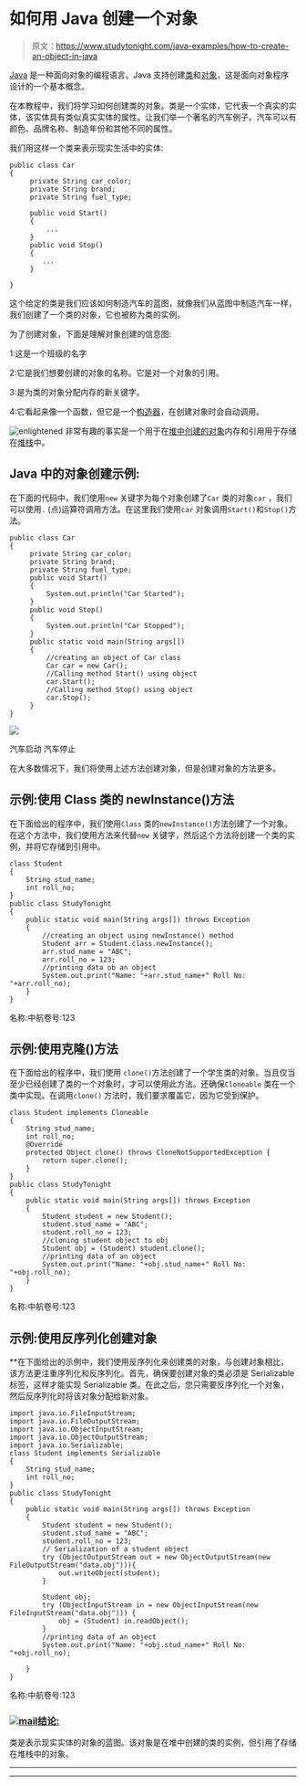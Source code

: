 # 如何用 Java 创建一个对象

> 原文：<https://www.studytonight.com/java-examples/how-to-create-an-object-in-java>

[Java](https://www.studytonight.com/java/) 是一种面向对象的编程语言。Java 支持创建[类](https://www.studytonight.com/java/object-and-classes.php)和[对象](https://www.studytonight.com/java/object-and-classes.php)，这是面向对象程序设计的一个基本概念。

在本教程中，我们将学习如何创建类的对象。类是一个实体，它代表一个真实的实体，该实体具有类似真实实体的属性。让我们举一个著名的汽车例子。汽车可以有颜色、品牌名称、制造年份和其他不同的属性。

我们用这样一个类来表示现实生活中的实体:

```
public class Car 
{
	 private String car_color;
	 private String brand;
	 private String fuel_type;

	 public void Start()
	 {
		 ...
	 }	 
	 public void Stop()
	 {
		...
	 }	

}
```

这个给定的类是我们应该如何制造汽车的蓝图，就像我们从蓝图中制造汽车一样，我们创建了一个类的对象，它也被称为类的实例。

为了创建对象，下面是理解对象创建的信息图:

1:这是一个班级的名字

2:它是我们想要创建的对象的名称。它是对一个对象的引用。

3:是为类的对象分配内存的新关键字。

4:它看起来像一个函数，但它是一个[构造器](https://www.studytonight.com/java/constructor-in-java.php)，在创建对象时会自动调用。

![enlightened](../Images/bcefbc0bebd753ed2a05f55c0b74d9f0.png "enlightened") 非常有趣的事实是一个用于在[堆中创建的对象](https://www.studytonight.com/advanced-data-structures/heap)内存和引用用于存储在[堆栈](https://www.studytonight.com/data-structures/stack-data-structure)中。

## Java 中的对象创建示例:

在下面的代码中，我们使用`new` 关键字为每个对象创建了`Car` 类的对象`car` ，我们可以使用`.` (点)运算符调用方法。在这里我们使用`car` 对象调用`Start()`和`Stop()`方法。

```
public class Car 
{
	 private String car_color;
	 private String brand;
	 private String fuel_type;	 
	 public void Start()
	 {
		 System.out.println("Car Started");
	 }	 
	 public void Stop()
	 {
		 System.out.println("Car Stopped");
	 }		 
	 public static void main(String args[])
	 {
		 //creating an object of Car class
		 Car car = new Car();		
		 //Calling method Start() using object
		 car.Start();		 
		 //Calling method Stop() using object
		 car.Stop();
	 }	 
}
```

![](../Images/ef535d0ffac80f057a55468dd5c4caaa.png)

汽车启动
汽车停止

在大多数情况下，我们将使用上述方法创建对象，但是创建对象的方法更多。

## **示例:使用 Class 类的 newInstance()方法**

在下面给出的程序中，我们使用`Class` 类的`newInstance()`方法创建了一个对象。在这个方法中，我们使用方法来代替`new` 关键字，然后这个方法将创建一个类的实例，并将它存储到引用中。

```
class Student
{
	String stud_name;
	int roll_no;
}
public class StudyTonight  
{  
	public static void main(String args[]) throws Exception
	{  
		//creating an object using newInstance() method
		Student arr = Student.class.newInstance();
		arr.stud_name = "ABC";
		arr.roll_no = 123;		
		//printing data ob an object
		System.out.print("Name: "+arr.stud_name+" Roll No: "+arr.roll_no);		 
	}  
} 
```

名称:中航卷号:123

## 示例:**使用克隆()方法**

在下面给出的程序中，我们使用 `clone()`方法创建了一个学生类的对象。当且仅当至少已经创建了类的一个对象时，才可以使用此方法。还确保`Cloneable` 类在一个类中实现。在调用`clone()` 方法时，我们要求覆盖它，因为它受到保护。

```
class Student implements Cloneable
{
	String stud_name;
	int roll_no;
	@Override
	protected Object clone() throws CloneNotSupportedException {
		return super.clone();
	}
}
public class StudyTonight  
{  
	public static void main(String args[]) throws Exception
	{  
		Student student = new Student();
		student.stud_name = "ABC";
		student.roll_no = 123;		
		//cloning student object to obj
		Student obj = (Student) student.clone();		
		//printing data of an object
		System.out.print("Name: "+obj.stud_name+" Roll No: "+obj.roll_no);		 
	}  
} 
```

名称:中航卷号:123

## 示例:使用反序列化创建对象

 **在下面给出的示例中，我们使用反序列化来创建类的对象，与创建对象相比，该方法更注重序列化和反序列化。首先，确保要创建对象的类必须是 Serializable 标签，这样才能实现 Serializable 类。在此之后，您只需要反序列化一个对象，然后反序列化时将该对象分配给新对象。

```
import java.io.FileInputStream;
import java.io.FileOutputStream;
import java.io.ObjectInputStream;
import java.io.ObjectOutputStream;
import java.io.Serializable;
class Student implements Serializable
{
	String stud_name;
	int roll_no;
}
public class StudyTonight  
{  
	public static void main(String args[]) throws Exception
	{  
		Student student = new Student();
		student.stud_name = "ABC";
		student.roll_no = 123;			
		// Serialization of a student object
        try (ObjectOutputStream out = new ObjectOutputStream(new FileOutputStream("data.obj"))){
            out.writeObject(student);
        }

        Student obj;
        try (ObjectInputStream in = new ObjectInputStream(new FileInputStream("data.obj"))) {
            obj = (Student) in.readObject();
        }		
		//printing data of an object
		System.out.print("Name: "+obj.stud_name+" Roll No: "+obj.roll_no);		

	}  
} 
```

名称:中航卷号:123

### <u>**![mail](../Images/6ad6846af98aad278a954670e0e6f06b.png "mail")结论:**</u>

类是表示现实实体的对象的蓝图。该对象是在堆中创建的类的实例，但引用了存储在堆栈中的对象。

* * *

* * ***